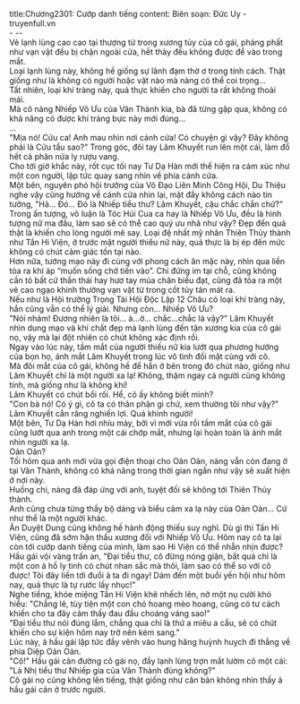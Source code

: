 title:Chương2301: Cướp danh tiếng
content:
Biên soạn: Đức Uy - truyenfull.vn<br>- --<br>Vẻ lạnh lùng cao cao tại thượng từ trong xương tủy của cô gái, phảng phất như vạn vật đều bị chận ngoài cửa, hết thảy đều không được để vào trong mắt.<br>Loại lạnh lùng này, không hề giống sự lãnh đạm thờ ơ trong tính cách. Thật giống như là không có người hoặc vật nào mà nàng có thể coi trọng...<br>Tất nhiên, loại khí tràng này, quả thực khiến cho người ta rất không thoải mái.<br>Mà cô nàng Nhiếp Vô Ưu của Vân Thành kia, bà đã từng gặp qua, không có khả năng có được khí tràng bực này mới đúng...<br>...<br>"Mịa nó! Cửu ca! Anh mau nhìn nơi cánh cửa! Có chuyện gì vậy? Đây không phải là Cửu tẩu sao?" Trong góc, đôi tay Lâm Khuyết run lên một cái, làm đổ hết cả phân nửa ly rượu vang.<br>Cho tới giờ khắc này, rốt cục tối nay Tư Dạ Hàn mới thể hiện ra cảm xúc như một con người, lập tức quay sang nhìn về phía cánh cửa.<br>Một bên, nguyên phó hội trưởng của Võ Đạo Liên Minh Công Hội, Du Thiệu nghe vậy cũng hướng về cánh cửa nhìn lại, mặt đầy không cách nào tin tưởng, "Hả... Đó... Đó là Nhiếp tiểu thư? Lâm Khuyết, cậu chắc chắn chứ?"<br>Trong ấn tượng, vô luận là Tóc Húi Cua ca hay là Nhiếp Vô Ưu, đều là hình tượng nữ ma đầu, làm sao sẽ có thể cao quý ưu nhã như vậy? Đẹp đến quả thật là khiến cho lòng người mê say. Loại đệ nhất mỹ nhân Thiên Thủy thành như Tần Hi Viện, ở trước mặt người thiếu nữ này, quả thực là bị ép đến mức không có chút cảm giác tồn tại nào.<br>Hơn nữa, tướng mạo này đi cùng với phong cách ăn mặc này, nhìn qua liền tỏa ra khí áp “muốn sống chớ tiến vào”. Chỉ đứng im tại chỗ, cũng không cần tỏ bất cứ thần thái hay hươ tay múa chân biểu đạt, cũng đã tỏa ra một vẻ cao ngạo khinh thường vạn vật từ trong cốt tủy tản mát ra.<br>Nếu như là Hội trưởng Trọng Tài Hội Độc Lập 12 Châu có loại khí tràng này, hắn cũng vẫn có thể lý giải. Nhưng còn... Nhiếp Vô Ưu?<br>"Nói nhảm! Đương nhiên là tôi... à...ờ... chắc...chắc là vậy?" Lâm Khuyết nhìn dung mạo và khí chất đẹp mà lạnh lùng đến tận xương kia của cô gái nọ, vậy mà lại đột nhiên có chút không xác định rồi.<br>Ngay vào lúc này, tầm mắt của người thiếu nữ kia lướt qua phương hướng của bọn họ, ánh mắt Lâm Khuyết trong lúc vô tình đối mặt cùng với cô.<br>Mà đôi mắt của cô gái, không hề để hắn ở bên trong đó chút nào, giống như Lâm Khuyết chỉ là một người xa lạ! Không, thậm ngay cả người cũng không tính, mà giống như là không khí!<br>Lâm Khuyết có chút bối rối. Hể, cô ấy không biết mình?<br>"Con bà nó! Có ý gì, cô ta có thân phận gì chứ, xem thường tôi như vậy?" Lâm Khuyết cắn răng nghiến lợi. Quá khinh người!<br>Một bên, Tư Dạ Hàn hơi nhíu mày, bởi vì mới vừa rồi tầm mắt của cô gái cũng lướt qua anh trong một cái chớp mắt, nhưng lại hoàn toàn là ánh mắt nhìn người xa lạ.<br>Oản Oản?<br>Tối hôm qua anh mới vừa gọi điện thoại cho Oản Oản, nàng vẫn còn đang ở tại Vân Thành, không có khả năng trong thời gian ngắn như vậy sẽ xuất hiện ở nơi này.<br>Huống chi, nàng đã đáp ứng với anh, tuyệt đối sẽ không tới Thiên Thủy thành.<br>Anh cũng chưa từng thấy bộ dáng và biểu cảm xa lạ này của Oản Oản... Cứ như thể là một người khác.<br>Ân Duyệt Dung cũng không hề hành động thiếu suy nghĩ. Dù gì thì Tần Hi Viện, cũng đã sớm hận thấu xương đối với Nhiếp Vô Ưu. Hôm nay cô ta lại còn tới cướp danh tiếng của mình, làm sao Hi Viện có thể nhẫn nhịn được?<br>Hầu gái vội vàng trấn an, "Đại tiểu thư, cô đừng nóng giận, bất quá chỉ là một con ả hồ ly tinh có chút nhan sắc mà thôi, làm sao có thể so với cô được! Tôi đây liền tới đuổi ả ta đi ngay! Dám đến một buổi yến hội như hôm nay, quả thực là tự rước lấy nhục!"<br>Nghe tiếng, khóe miệng Tần Hi Viện khẽ nhếch lên, nở một nụ cười khó hiểu: "Chẳng lẽ, tùy tiện một con chó hoang mèo hoang, cũng có tư cách khiến cho ta đây cảm thấy đau đầu choáng váng sao!"<br>"Đại tiểu thư nói đúng lắm, chẳng qua chỉ là thứ a miêu a cẩu, sẽ có chút khiến cho sự kiện hôm nay trở nên kém sang."<br>Lúc này, ả hầu gái lập tức đầy vênh váo hung hăng huỳnh huỵch đi thẳng về phía Diệp Oản Oản.<br>"Cô!" Hầu gái cản đường cô gái nọ, đầy lạnh lùng trợn mắt lườm cô một cái: "Là Nhị tiểu thư Nhiếp gia của Vân Thành đúng không?"<br>Cô gái nọ cũng không lên tiếng, thật giống như căn bản không nhìn thấy ả hầu gái cản ở trước người.